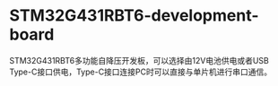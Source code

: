 # STM32G431RBT6-development-board
STM32G431RBT6多功能自降压开发板，可以选择由12V电池供电或者USB Type-C接口供电，Type-C接口连接PC时可以直接与单片机进行串口通信。
